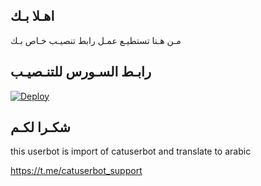 ## اهـلا بـك
مـن هـنا تستطيـع عمـل رابط تنصيـب خـاص بـك

## رابـط السـورس للتنـصيـب

[![Deploy](https://www.herokucdn.com/deploy/button.svg)](https://heroku.com/deploy?template=https://github.com/hshhHb/jmthon)

## شكـرا لكـم 


this userbot is import of catuserbot and translate to arabic

https://t.me/catuserbot_support
